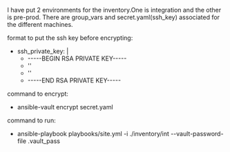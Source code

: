 I have put 2 environments for the inventory.One is integration and the other is pre-prod. There are group_vars and secret.yaml(ssh_key) associated for the different machines.

format to put the ssh key before encrypting:

- ssh_private_key: |
  - -----BEGIN RSA PRIVATE KEY-----
  - ''
  - ''
  - -----END RSA PRIVATE KEY-----

command to encrypt:
- ansible-vault encrypt secret.yaml

command to run:

- ansible-playbook playbooks/site.yml -i ./inventory/int --vault-password-file .vault_pass